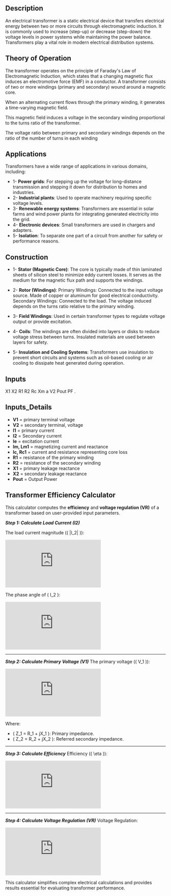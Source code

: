 
## Description

An electrical transformer is a static electrical device that transfers electrical energy between two or more circuits through electromagnetic induction. It is commonly used to increase (step-up) or decrease (step-down) the voltage levels in power systems while maintaining the power balance. Transformers play a vital role in modern electrical distribution systems.

## Theory of Operation
The transformer operates on the principle of Faraday's Law of Electromagnetic Induction, which states that a changing magnetic flux induces an electromotive force (EMF) in a conductor. A transformer consists of two or more windings (primary and secondary) wound around a magnetic core.

When an alternating current flows through the primary winding, it generates a time-varying magnetic field.

This magnetic field induces a voltage in the secondary winding proportional to the turns ratio of the transformer.

The voltage ratio between primary and secondary windings depends on the ratio of the number of turns in each winding




## Applications
Transformers have a wide range of applications in various domains, including:

- 1- **Power grids**: For stepping up the voltage for long-distance transmission and stepping it down for distribution to homes and industries.
- 2- **Industrial plants**: Used to operate machinery requiring specific voltage levels.
- 3- **Renewable energy systems**: Transformers are essential in solar farms and wind power plants for integrating generated electricity into the grid.
- 4- **Electronic devices**: Small transformers are used in chargers and adapters.
- 5- **Isolation**: To separate one part of a circuit from another for safety or performance reasons.

## Construction 
-  1- **Stator (Magnetic Core)**: The core is typically made of thin laminated sheets of silicon steel to minimize eddy current losses. It serves as the medium for the magnetic flux path and supports the windings.

- 2- **Rotor (Windings)**: Primary Windings: Connected to the input voltage source. Made of copper or aluminum for good electrical conductivity.
Secondary Windings: Connected to the load. The voltage induced depends on the turns ratio relative to the primary winding.
- 3- **Field Windings**: Used in certain transformer types to regulate voltage output or provide excitation.

- 4- **Coils**: The windings are often divided into layers or disks to reduce voltage stress between turns. Insulated materials are used between layers for safety.

- 5- **Insulation and Cooling Systems**: Transformers use insulation to prevent short circuits and systems such as oil-based cooling or air cooling to dissipate heat generated during operation.

## Inputs
X1 X2 R1 R2 Rc Xm a V2 Pout PF .


## Inputs_Details

- **V1** = primary terminal voltage
- **V2** = secondary terminal, voltage
- **I1** = primary current
- **I2** = Secondary current
- **Ie** = excitation current
- **Im, Lm1** = magnetizing current and reactance
- **Ic, Rc1** = current and resistance representing core loss
- **R1** = resistance of the primary winding
- **R2** = resistance of the secondary winding
- **X1** = primary leakage reactance
- **X2** = secondary leakage reactance
- **Pout** = Output Power



## Transformer Efficiency Calculator


This calculator computes the **efficiency** and **voltage regulation (VR)** of a transformer based on user-provided input parameters.


***Step 1: Calculate Load Current (I2)***

The load current magnitude (\( |I_2| \)):

![I2](https://latex.codecogs.com/png.latex?%7CI_2%7C%20%3D%20%5Cfrac%7BS%7D%7BV_2%7D)

The phase angle of \( I_2 \):

![Angle](https://latex.codecogs.com/png.latex?%5Ctext%7BAngle%20of%20%7D%20I_2%20%3D%20-%5Ccos%5E%7B-1%7D%28PF%29)

---

***Step 2: Calculate Primary Voltage (V1)***
The primary voltage (\( V_1 \)):

![V1](https://latex.codecogs.com/png.latex?V_1%20%3D%20V_2%20%2B%20I_2%20%5Ccdot%20%28Z_1%20%2B%20Z_2%29)

Where:
- \( Z_1 = R_1 + jX_1 \): Primary impedance.
- \( Z_2 = R_2 + jX_2 \): Referred secondary impedance.

---

***Step 3: Calculate Efficiency***
Efficiency (\( \eta \)):

![Efficiency](https://latex.codecogs.com/png.latex?%5Ceta%20%3D%20%5Cleft%28%5Cfrac%7BP_%7Bout%7D%7D%7BP_%7Bin%7D%7D%5Cright%29%20%5Ctimes%20100)

---

***Step 4: Calculate Voltage Regulation (VR)***
Voltage Regulation:

![VR](https://latex.codecogs.com/png.latex?VR%20%3D%20%5Cfrac%7BV_1%20-%20V_2%7D%7BV_2%7D%20%5Ctimes%20100)



This calculator simplifies complex electrical calculations and provides results essential for evaluating transformer performance.
